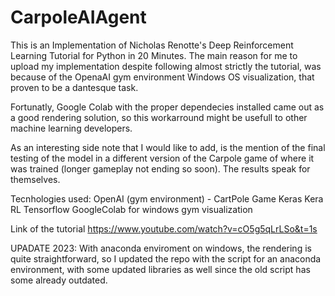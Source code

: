 # CarpoleAIAgent
This is an Implementation of Nicholas Renotte's Deep Reinforcement Learning Tutorial for Python in 20 Minutes.
The main reason for me to upload my implementation despite following almost strictly the tutorial, was because of the OpenaAI gym environment Windows OS visualization, that proven to be a dantesque task. 

Fortunatly, Google Colab with the proper dependecies installed came out as a good rendering solution, so this workarround might be usefull to other machine learning developers. 

As an interesting side note that I would like to add, is the mention of the final testing of the model in a different version of the Carpole game of where it was trained (longer gameplay not ending so soon). 
The results speak for themselves. 

Tecnhologies used:
OpenAI (gym environment) - CartPole Game
Keras 
Kera RL
Tensorflow
GoogleColab for windows gym visualization

Link of the tutorial
https://www.youtube.com/watch?v=cO5g5qLrLSo&t=1s

UPADATE 2023: With anaconda enviroment on windows, the rendering is quite straightforward, so I updated the repo with the script for an anaconda environment, with some updated libraries as well since the old script has some already outdated. 
